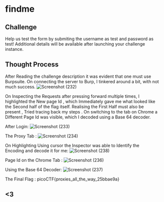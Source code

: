 # findme
## Challenge
Help us test the form by submiting the username as test and password as test!
Additional details will be available after launching your challenge instance.

## Thought Process 
After Reading the challenge description it was evident that one must use Burpsuite. On connecting the server to Burp, I tinkered around a bit, with not much success. 
![Screenshot (232)](https://github.com/user-attachments/assets/23d45e7c-8df3-490a-960b-3da38364c0e3)

On Inspecting the Requests after pressing forward multiple times, I highlighted the New page Id , which Immediately gave me what looked like the Second half of the flag itself.  Realising the First Half must also be present , Tried tracing back my steps . On switching to the tab on Chrome a Different Page Id was visible, which I decoded using a Base 64 decoder. 

After Login:
![Screenshot (233)](https://github.com/user-attachments/assets/a759c694-0e7a-40e6-914d-bcb782a25f6d)

The Proxy Tab :
![Screenshot (234)](https://github.com/user-attachments/assets/99f81102-3e35-4d4b-9ba5-0307b7158c37)

On Highlighting Using cursor the Inspector was able to Identify the Encoding and decode it for me:
![Screenshot (238)](https://github.com/user-attachments/assets/da2ceb83-db39-47d3-80da-1f34cd584d10)

Page Id on the Chrome Tab :
![Screenshot (236)](https://github.com/user-attachments/assets/88ae003c-0c49-4804-aa7e-f1fcb896cc5c)

Using the Base 64 Decoder:
![Screenshot (237)](https://github.com/user-attachments/assets/480d2e32-6eaa-4a71-9e60-81e6ce36feb2)

The Final Flag  : picoCTF{proxies_all_the_way_25bbae9a}
## <3
